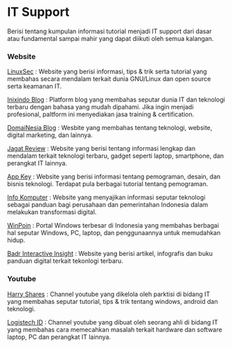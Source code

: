 # IT Support

Berisi tentang kumpulan informasi tutorial menjadi IT support dari dasar atau fundamental sampai mahir yang dapat diikuti oleh semua kalangan.


### Website

[LinuxSec](https://www.linuxsec.org/) : Website yang berisi informasi, tips & trik serta tutorial yang membahas secara mendalam terkait dunia GNU/Linux dan open source serta keamanan IT. 

[Inixindo Blog](https://www.inixindo.id/blog/) : Platform blog yang membahas seputar dunia IT dan teknologi terbaru dengan bahasa yang mudah dipahami. Jika ingin menjadi profesional, paltform ini menyediakan jasa training & certification.

[DomaiNesia Blog](https://www.domainesia.com/blog/) : Wesbite yang membahas tentang teknologi, website, digital marketing, dan lainnya. 

[Jagat Review](https://www.jagatreview.com/about/) : Website yang berisi tentang informasi lengkap dan mendalam terkait teknologi terbaru, gadget seperti laptop, smartphone, dan perangkat IT lainnya.

[App Key](https://appkey.id/) : Website yang berisi informasi tentang pemograman, desain, dan bisnis teknologi. Terdapat pula berbagai tutorial tentang pemograman.

[Info Komputer](https://infokomputer.grid.id/) : Website yang menyajikan informasi seputar teknologi sebagai panduan bagi perusahaan dan pemerintahan Indonesia dalam melakukan transformasi digital.

[WinPoin](https://winpoin.com/) : Portal Windows terbesar di Indonesia yang membahas berbagai hal seputar Windows, PC, laptop, dan penggunaannya untuk memudahkan hidup.

[Badr Interactive Insight](https://badr.co.id/insight/) : Website yang berisi artikel, infografis dan buku panduan digital terkait tekonlogi terbaru.

### Youtube

[Harry Shares](https://www.youtube.com/@HarryShares/about) : Channel youtube yang dikelola oleh parktisi di bidang IT yang membahas seputar tutorial, tips & trik tentang windows, android dan teknologi. 

[Logistech ID](https://www.youtube.com/@Logistech_iD/about) : Channel youtube yang dibuat oleh seorang ahli di bidang IT yang membahas cara memecahkan masalah terkait hardware dan software laptop, PC dan perangkat IT lainnya.